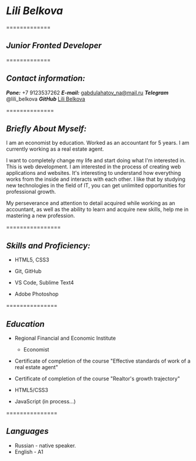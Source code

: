 # ***Lili Belkova***


=============


## ***Junior Fronted Developer*** 

=============


## ***Contact information:***

***Pone:***  +7 9123537262
***E-mail:***  gabdulahatov_na@mail.ru
***Telegram***  @lili_belkova
***GitHub***  [Lili Belkova](https://github.com/Lili-126)

==============

## ***Briefly About Myself:***


I am an economist by education.  Worked as an accountant for 5 years. I am currently working as a real estate agent.


I want to completely change my life and start doing what I'm interested in. This is web development.
I am interested in the process of creating web applications and websites. It's interesting to understand how everything works from the inside and interacts with each other.
I like that by studying new technologies in the field of IT, you can get unlimited opportunities for professional growth.


My perseverance and attention to detail acquired while working as an accountant, as well as the ability to learn and acquire new skills, help me in mastering a new profession.


================


## ***Skills and Proficiency:***

+ HTML5, CSS3
        
+ Git, GitHub
        
+ VS Code, Sublime Text4
         
+ Adobe Photoshop


===============

## ***Education***

+ Regional Financial and Economic Institute
       
   - Economist
             
+  Certificate of completion of the course "Effective standards of work of a real estate agent"
         
+  Certificate of completion of the course "Realtor's growth trajectory"
          
+ HTML5/CSS3 
          
+ JavaScript (in process...)         


===============


## ***Languages***


+ Russian - native speaker.
+ English - A1









